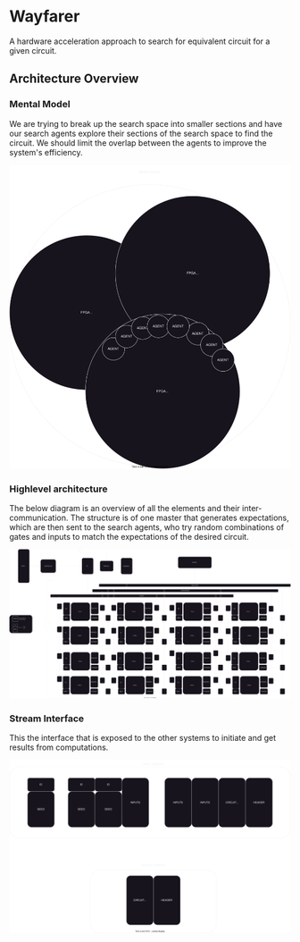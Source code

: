 Wayfarer
========

A hardware acceleration approach to search for equivalent circuit for a given circuit.

Architecture Overview
---------------------

### Mental Model

We are trying to break up the search space into smaller sections and have our search agents explore their sections of the search space to find the circuit. We should limit the overlap between the agents to improve the system's efficiency.

![Mental model](./Docs/Mental-Model.svg "Mental model")

### Highlevel architecture

The below diagram is an overview of all the elements and their inter-communication. The structure is of one master that generates expectations, which are then sent to the search agents, who try random combinations of gates and inputs to match the expectations of the desired circuit. 

![Highlevel architecture](./Docs/Architecture.svg "Highlevel architecture")

### Stream Interface

This the interface that is exposed to the other systems to initiate and get results from computations.

![Stream Interface](./Docs/StreamInterface.svg "Stream Interface")